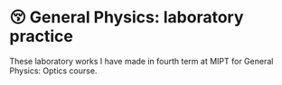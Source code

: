 # 😚   General Physics: laboratory practice

These laboratory works I have made in fourth term at MIPT for General Physics: Optics course.

<!-- Repository contains eight projects and manuals in Russian, tex and data files for each. --> 
